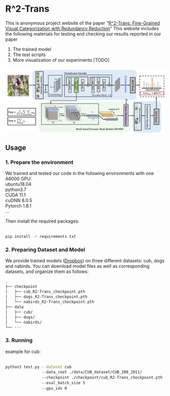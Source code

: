 # R^2-Trans

This is anonymous project website of the paper 
"[R^2-Trans: Fine-Grained Visual Categorization with Redundancy Reduction](https://arxiv.org/abs/2204.10095)" 
This website includes the following materials for testing and checking our results reported in our paper 

1. The trained model
2. The test scripts
3. More visualization of our experiments [TODO]

![our framework](./figs/framework.jpg)


## Usage

### 1. Prepare the environment

We trained and tested our code in the following environments with one A6000 GPU:  
ubuntu18.04   
python3.7  
CUDA 11.1  
cuDNN 8.0.5  
Pytorch 1.8.1  
...

Then install the required packages:

``` bash

pip install -r requirements.txt

```

### 2. Preparing Dataset and Model
We provide trained models ([Dropbox](https://www.dropbox.com/sh/vhl6yns2vbgy2we/AAAWnn4P43C7c1PEpKIrp2MBa?dl=0)) 
on three different datasets: cub, dogs and nabirds.
You can download model files as well as corresponding datasets, and organize them as follows:

```
.
├── checkpoint
│   ├── cub_R2-Trans_checkpoint.pth
│   ├── dogs_R2-Trans_checkpoint.pth
│   └── nabirds_R2-Trans_checkpoint.pth
├── data
│   ├── cub/
│   ├── dogs/
│   └── nabirds/
└── ···
```


### 3. Running

example for cub:
```bash

python3 test.py --dataset cub 
                --data_root ./data/CUB_dataset/CUB_200_2011/ 
                --checkpoint ./checkpoint/cub_R2-Trans_checkpoint.pth
                --eval_batch_size 5
                --gpu_ids 0

```





